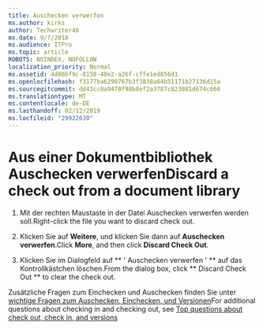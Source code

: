```yaml
---
title: Auschecken verwerfen
ms.author: kirks
author: Techwriter40
ms.date: 9/7/2018
ms.audience: ITPro
ms.topic: article
ROBOTS: NOINDEX, NOFOLLOW
localization_priority: Normal
ms.assetid: 4d86bf9c-8158-40e2-a26f-cffe1ed856d1
ms.openlocfilehash: f3177ba6290767b3f3838a64b51171b27136d15a
ms.sourcegitcommit: dd43cc0a9470f98b8ef2a3787c823801d674c666
ms.translationtype: MT
ms.contentlocale: de-DE
ms.lasthandoff: 02/12/2019
ms.locfileid: "29922630"
---
```

# <a name="discard-a-check-out-from-a-document-library"></a><span data-ttu-id="4e7fb-102">Aus einer Dokumentbibliothek Auschecken verwerfen</span><span class="sxs-lookup"><span data-stu-id="4e7fb-102">Discard a check out from a document library</span></span>

1. <span data-ttu-id="4e7fb-103">Mit der rechten Maustaste in der Datei Auschecken verwerfen werden soll.</span><span class="sxs-lookup"><span data-stu-id="4e7fb-103">Right-click the file you want to discard check out.</span></span>
    
2. <span data-ttu-id="4e7fb-104">Klicken Sie auf **Weitere**, und klicken Sie dann auf **Auschecken verwerfen**.</span><span class="sxs-lookup"><span data-stu-id="4e7fb-104">Click **More**, and then click **Discard Check Out**.</span></span> 
    
3. <span data-ttu-id="4e7fb-105">Klicken Sie im Dialogfeld auf \*\* ' Auschecken verwerfen ' \*\* auf das Kontrollkästchen löschen.</span><span class="sxs-lookup"><span data-stu-id="4e7fb-105">From the dialog box, click \*\* Discard Check Out \*\* to clear the check out.</span></span> 
    
<span data-ttu-id="4e7fb-106">Zusätzliche Fragen zum Einchecken und Auschecken finden Sie unter [wichtige Fragen zum Auschecken, Einchecken, und Versionen](https://go.microsoft.com/fwlink/?linkid=2018786)</span><span class="sxs-lookup"><span data-stu-id="4e7fb-106">For additional questions about checking in and checking out, see [Top questions about check out, check in, and versions](https://go.microsoft.com/fwlink/?linkid=2018786)</span></span>
  


